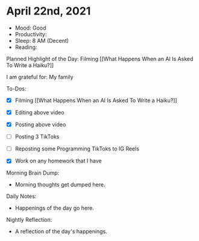 # April 22nd, 2021

- Mood: Good
- Productivity: 
- Sleep: 8 AM (Decent)
- Reading: 

Planned Highlight of the Day: Filming [[What Happens When an AI Is Asked To Write a Haiku?]]

I am grateful for: My family

To-Dos:
- [x] Filming [[What Happens When an AI Is Asked To Write a Haiku?]]
- [x] Editing above video
- [x] Posting above video
- [ ] Posting 3 TikToks
- [ ] Reposting some Programming TikToks to IG Reels
- [x] Work on any homework that I have


Morning Brain Dump:
- Morning thoughts get dumped here.

Daily Notes:
- Happenings of the day go here.


Nightly Reflection: 
- A reflection of the day's happenings.






